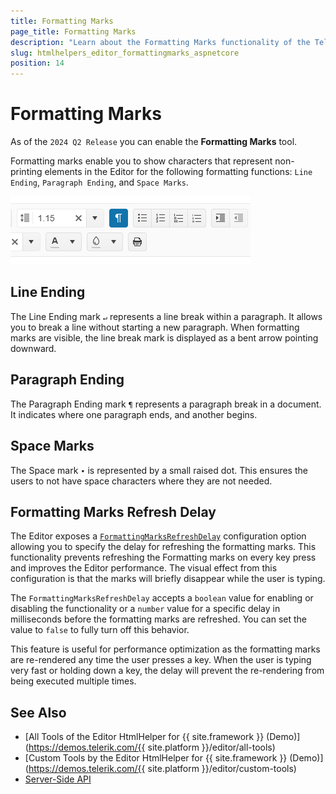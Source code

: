 ```yaml
---
title: Formatting Marks
page_title: Formatting Marks
description: "Learn about the Formatting Marks functionality of the Telerik UI Editor component for {{ site.framework }}."
slug: htmlhelpers_editor_formattingmarks_aspnetcore
position: 14
---
```


# Formatting Marks

As of the `2024 Q2 Release` you can enable the **Formatting Marks** tool.

Formatting marks enable you to show characters that represent non-printing elements in the Editor for the following formatting functions: `Line Ending`, `Paragraph Ending`, and `Space Marks`.

 ![Telerik UI for {{ site.framework }} Editor Formatting Marks Tool](./images/formatting-marks.png)

## Line Ending

The Line Ending mark `↵` represents a line break within a paragraph. It allows you to break a line without starting a new paragraph. When formatting marks are visible, the line break mark is displayed as a bent arrow pointing downward.

## Paragraph Ending

The Paragraph Ending mark `¶` represents a paragraph break in a document. It indicates where one paragraph ends, and another begins.

## Space Marks

The Space mark `∙` is represented by a small raised dot. This ensures the users to not have space characters where they are not needed.

## Formatting Marks Refresh Delay

The Editor exposes a [`FormattingMarksRefreshDelay`](/api/kendo.mvc.ui.fluent/editorbuilder#formattingmarksrefreshdelaysystemdouble) configuration option allowing you to specify the delay for refreshing the formatting marks. This functionality prevents refreshing the Formatting marks on every key press and improves the Editor performance. The visual effect from this configuration is that the marks will briefly disappear while the user is typing.

The `FormattingMarksRefreshDelay` accepts a `boolean` value for enabling or disabling the functionality or a `number` value for a specific delay in milliseconds before the formatting marks are refreshed. You can set the value to `false` to fully turn off this behavior.

This feature is useful for performance optimization as the formatting marks are re-rendered any time the user presses a key. When the user is typing very fast or holding down a key, the delay will prevent the re-rendering from being executed multiple times.

## See Also

* [All Tools of the Editor HtmlHelper for {{ site.framework }} (Demo)](https://demos.telerik.com/{{ site.platform }}/editor/all-tools)
* [Custom Tools by the Editor HtmlHelper for {{ site.framework }} (Demo)](https://demos.telerik.com/{{ site.platform }}/editor/custom-tools)
* [Server-Side API](/api/editor)
